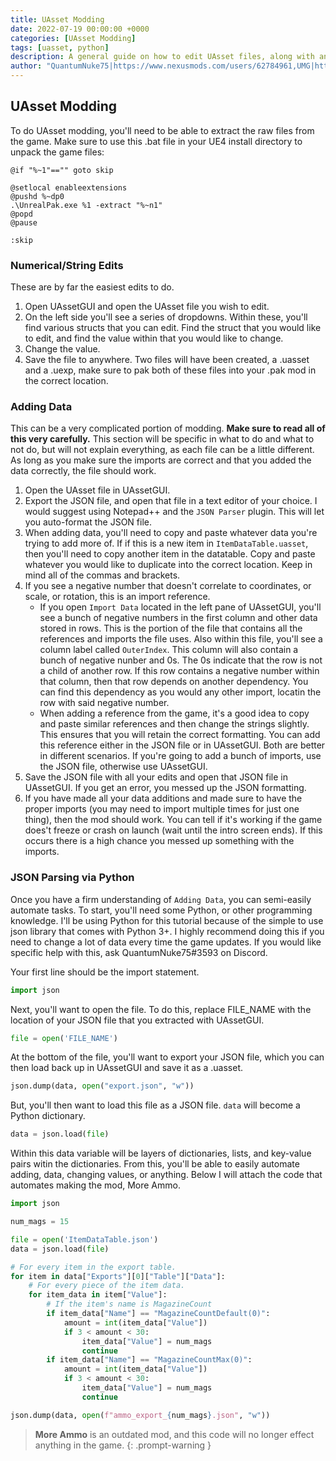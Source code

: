 ```yaml
---
title: UAsset Modding
date: 2022-07-19 00:00:00 +0000
categories: [UAsset Modding]
tags: [uasset, python]
description: A general guide on how to edit UAsset files, along with an example of automating edits with Python.
author: "QuantumNuke75|https://www.nexusmods.com/users/62784961,UMG|https://unofficial-modding-guide.com"
---
```


## UAsset Modding
To do  UAsset modding, you'll need to be able to extract the raw files from the game. Make sure to use this .bat file in your UE4 install directory to unpack the game files:
```batch
@if "%~1"=="" goto skip

@setlocal enableextensions
@pushd %~dp0
.\UnrealPak.exe %1 -extract "%~n1"
@popd
@pause

:skip
```

### Numerical/String Edits  
These are by far the easiest edits to do. 
1. Open UAssetGUI and open the UAsset file you wish to edit.
2. On the left side you'll see a series of dropdowns. Within these, you'll find various structs that you can edit. Find the struct that you would like to edit, and find the value within that you would like to change.
3. Change the value. 
4. Save the file to anywhere. Two files will have been created, a .uasset and a .uexp, make sure to pak both of these files into your .pak mod in the correct location.
	
### Adding Data  
This can be a very complicated portion of modding. **Make sure to read all of this very carefully.** This section will be specific in what to do and what to not do, but will not explain everything, as each file can be a little different. As long as you make sure the imports are correct and that you added the data correctly, the file should work.

1. Open the UAsset file in UAssetGUI.
2. Export the JSON file, and open that file in a text editor of your choice. I would suggest using Notepad++ and the `JSON Parser` plugin. This will let you auto-format the JSON file. 
3. When adding data, you'll need to copy and paste whatever data you're trying to add more of. If if this is a new item in `ItemDataTable.uasset`, then you'll need to copy another item in the datatable. Copy and paste whatever you would like to duplicate into the correct location. Keep in mind all of the commas and brackets.
4. If you see a negative number that doesn't correlate to coordinates, or scale, or rotation, this is an import reference.  
	- If you open `Import Data` located in the left pane of UAssetGUI, you'll see a bunch of negative numbers in the first column and other data stored in rows. This is the  	  portion of the file that contains all the references and imports the file uses. Also within this file, you'll see a column label called `OuterIndex`. This column will also contain a bunch of negative nunber and 0s. The 0s indicate that the row is not a child of another row. If this row contains a negative number within that column, then that row depends on another dependency. You can find this dependency as you would any other import, locatin the row with said negative number.  
	- When adding a reference from the game, it's a good idea to copy and paste similar references and then change the strings slightly. This ensures that you will retain the correct formatting. You can add this reference either in the JSON file or in UAssetGUI. Both are better in different scenarios. If you're going to add a bunch of imports, use the JSON file, otherwise use UAssetGUI.
5. Save the JSON file with all your edits and open that JSON file in UAssetGUI. If you get an error, you messed up the JSON formatting.
6. If you have made all your data additions and made sure to have the proper imports (you may need to import multiple times for just one thing), then the mod should work. You can tell if it's working if the game does't freeze or crash on launch (wait until the intro screen ends). If this occurs there is a high chance you messed up something with the imports.


### JSON Parsing via Python
Once you have a firm understanding of `Adding Data`, you can semi-easily automate tasks. To start, you'll need some Python, or other programming knowledge. I'll be using Python for this tutorial because of the simple to use json library that comes with Python 3+. I highly recommend doing this if you need to change a lot of data every time the game updates. If you would like specific help with this, ask QuantumNuke75#3593 on Discord.  

Your first line should be the import statement.
```python
import json
```
Next, you'll want to open the file. To do this, replace FILE_NAME with the location of your JSON file that you extracted with UAssetGUI.
```python
file = open('FILE_NAME')
```
At the bottom of the file, you'll want to export your JSON file, which you can then load back up in UAssetGUI and save it as a .uasset.
```python
json.dump(data, open("export.json", "w"))
```

But, you'll then want to load this file as a JSON file. `data` will become a Python dictionary.
```python
data = json.load(file)
```
Within this data variable will be layers of dictionaries, lists, and key-value pairs witin the dictionaries. From this, you'll be able to easily automate adding, data, changing values, or anything. Below I will attach the code that automates making the mod, More Ammo.
```python
import json

num_mags = 15

file = open('ItemDataTable.json')
data = json.load(file)

# For every item in the export table.
for item in data["Exports"][0]["Table"]["Data"]:
    # For every piece of the item data.
    for item_data in item["Value"]:
        # If the item's name is MagazineCount
        if item_data["Name"] == "MagazineCountDefault(0)":
            amount = int(item_data["Value"])
            if 3 < amount < 30:
                item_data["Value"] = num_mags
                continue
        if item_data["Name"] == "MagazineCountMax(0)":
            amount = int(item_data["Value"])
            if 3 < amount < 30:
                item_data["Value"] = num_mags
                continue

json.dump(data, open(f"ammo_export_{num_mags}.json", "w"))
```
> **More Ammo** is an outdated mod, and this code will no longer effect anything in the game.
{: .prompt-warning }
